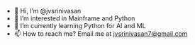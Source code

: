 - 👋 Hi, I’m @jvsrinivasan
- 👀 I’m interested in Mainframe and Python
- 🌱 I’m currently learning Python for AI and ML
- 📫 How to reach me? Email me at jvsrinivasan7@gmail.com

<!---
jvsrinivasan/jvsrinivasan is a ✨ special ✨ repository because its `README.md` (this file) appears on your GitHub profile.
You can click the Preview link to take a look at your changes.
--->
